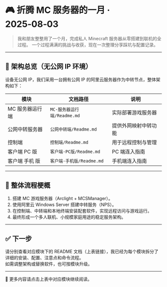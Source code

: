 # 🎮 折腾 MC 服务器的一月 · 2025‑08‑03

> 我和朋友整整用了一个月，完成私人 Minecraft 服务器从零搭建到联机的全过程。
> 一个过程满满的挑战与收获，现在一次整理分享踩坑与配置记录。

---

## 🧩 架构总览（无公网 IP 环境）

设备无公网 IP，我们采用一台拥有公网 IP 的阿里云服务器作为中转节点，整体架构如下：

| 模块           | 文档路径                                  | 说明 |
|----------------|-------------------------------------------|------|
| MC 服务器运行端 | `MC-服务器运行端/Readme.md`             | 实际部署游戏服务器 |
| 公网中转服务器 | `公网中转端/Readme.md`                   | 提供外网映射中转功能 |
| 控制端         | `控制端/Readme.md`                       | 用于远程控制与管理 |
| 客户端 PC 版   | `客户端-PC版/Readme.md`                  | PC 端连入指南 |
| 客户端 手机 版 | `客户端-手机版/Readme.md`                | 手机端连入指南 |

---

## 🚧 整体流程梗概

1. 搭建 MC 游戏服务器（Arclight + MCSManager）。
2. 使用阿里云 Windows Server 搭建中转服务（NPS）。
3. 在控制端、中转端和本地终端安装配套软件，实现远程访问与游戏运行。
4. 最终形成一个多人联机、小规模家庭用途的稳定服务架构。

---

## ✅ 下一步

请分别查看对应模块下的 README 文档（上表链接），我已经为每个模块拆分了详细的安装、配置、注意点和命令流程。  
如需调整架构或替换软件，也可按模块升级。

---

🎉 更多内容请点击上表中对应模块继续阅读。
